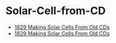 # Solar-Cell-from-CD
- [1829 Making Solar Cells From Old CDs](https://youtu.be/5uh8iqid5mc)
- [1829 Making Solar Cells From Old CDs](https://youtu.be/kJjraT-EE18)
